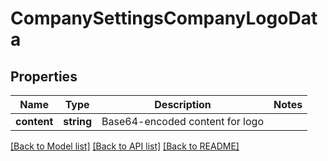 # CompanySettingsCompanyLogoData

## Properties
Name | Type | Description | Notes
------------ | ------------- | ------------- | -------------
**content** | **string** | Base64-encoded content for logo | 

[[Back to Model list]](../README.md#documentation-for-models) [[Back to API list]](../README.md#documentation-for-api-endpoints) [[Back to README]](../README.md)


